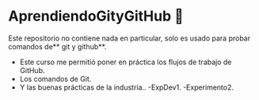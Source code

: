 # AprendiendoGityGitHub 💙
Este repositorio no contiene nada en particular, solo es usado para probar comandos de** git y github**.
- Este curso me permitió poner en práctica los flujos de trabajo de GitHub.
- Los comandos de Git.
- Y las buenas prácticas de la industria..
-ExpDev1.
-Experimento2.
